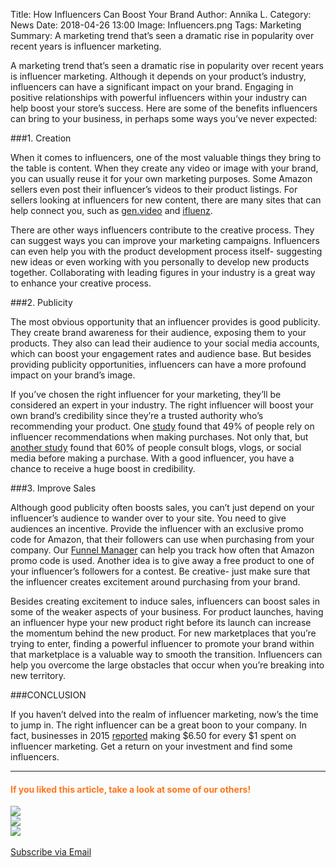 Title: How Influencers Can Boost Your Brand
Author: Annika L.
Category: News
Date: 2018-04-26 13:00
Image: Influencers.png
Tags: Marketing
Summary: A marketing trend that’s seen a dramatic rise in popularity over recent years is influencer marketing.


<p class="Class2">A marketing trend that’s seen a dramatic rise in popularity over recent years is influencer marketing. Although it depends on your product’s industry, influencers can have a significant impact on your brand. Engaging in positive relationships with powerful influencers within your industry can help boost your store’s success. Here are some of the benefits influencers can bring to your business, in perhaps some ways you’ve never expected: </p>

###1.	Creation
<p class="Class2">When it comes to influencers, one of the most valuable things they bring to the table is content. When they create any video or image with your brand, you can usually reuse it for your own marketing purposes. Some Amazon sellers even post their influencer’s videos to their product listings. For sellers looking at influencers for new content, there are many sites that can help connect you, such as <A HREF=http://gen.video/" target="_blank">gen.video</a> and <a href="http://www.ifluenz.com/" target="_blank">ifluenz</a>.</p>
<p class="Class2">There are other ways influencers contribute to the creative process. They can suggest ways you can improve your marketing campaigns. Influencers can even help you with the product development process itself- suggesting new ideas or even working with you personally to develop new products together. Collaborating with leading figures in your industry is a great way to enhance your creative process.</p>

###2.	Publicity
<p class="Class2">The most obvious opportunity that an influencer provides is good publicity. They create brand awareness for their audience, exposing them to your products. They also can lead their audience to your social media accounts, which can boost your engagement rates and audience base. But besides providing publicity opportunities, influencers can have a more profound impact on your brand’s image.  </p>
<p class="Class2">If you’ve chosen the right influencer for your marketing, they’ll be considered an expert in your industry. The right influencer will boost your own brand’s credibility since they’re a trusted authority who’s recommending your product. One <a href="https://www.theleverageway.com/blog/influencer-marketing-facts-statistics/" target="_blank">study</a> found that 49% of people rely on influencer recommendations when making purchases. Not only that, but <a href="https://www.marketingprofs.com/chirp/2018/33333/the-influencer-marketing-revolution-macro-versus-micro-influencers-infographic" target="_blank">another study</a> found that 60% of people consult blogs, vlogs, or social media before making a purchase. With a good influencer, you have a chance to receive a huge boost in credibility.  </p>

###3.	Improve Sales
<p class="Class2">Although good publicity often boosts sales, you can’t just depend on your influencer’s audience to wander over to your site. You need to give audiences an incentive. Provide the influencer with an exclusive promo code for Amazon, that their followers can use when purchasing from your company. Our <a href="https://efficientera.com/blog/2018/03/does-your-external-email-list-convert-on-amazon.html" target="blank"> Funnel Manager</a> can help you track how often that Amazon promo code is used. Another idea is to give away a free product to one of your influencer’s followers for a contest. Be creative- just make sure that the influencer creates excitement around purchasing from your brand.</p>
<p class="Class2">Besides creating excitement to induce sales, influencers can boost sales in some of the weaker aspects of your business. For product launches, having an influencer hype your new product right before its launch can increase the momentum behind the new product. For new marketplaces that you’re trying to enter, finding a powerful influencer to promote your brand within that marketplace is a valuable way to smooth the transition. Influencers can help you overcome the large obstacles that occur when you’re breaking into new territory. </p>

###CONCLUSION
<p class="Class2">If you haven’t delved into the realm of influencer marketing, now’s the time to jump in. The right influencer can be a great boon to your company. In fact, businesses in 2015 <a href="https://24kcreative.com/2018/01/23/power-influence-influencer-marketing-2018/" target="_blank">reported</a> making $6.50 for every $1 spent on influencer marketing. Get a return on your investment and find some influencers. </p>



---

#### <font color="FF751A">If you liked this article, take a look at some of our others!</font>

<div class="row">
    <div class="col-lg-4">
        <a href="https://efficientera.com/blog/2018/04/4-ways-to-improve-your-email-newsletters.html" target="_blank" alt="amazon sales funnel">
            <img src="/images/category/4WaysEmails.png">
        </a>
    </div>
    <div class="col-lg-4">
        <a href="https://efficientera.com/blog/2018/01/everything-you-wanted-to-know-about-building-your-amazon-sales-funnel.html" target="_blank" alt="amazon sales funnel">
            <img src="/images/category/marketing-products.png">
        </a>
    </div>
    <div class="col-lg-4">
        <a href="https://efficientera.com/blog/2018/03/does-your-external-email-list-convert-on-amazon.html" target="_blank" alt="off amazon emails">
            <img src="/images/category/external-email-tracker.png">
        </a>
    </div>
</div>

</br>
<!--Added this section from Leadboxes-->
<a class="btn btn-primary" href="https://efficientera.leadpages.co/leadbox/121f91a73f72a2%3A12c54680e746dc/5687539843203072/" target="_blank">Subscribe via Email</a><script data-leadbox="121f91a73f72a2:12c54680e746dc" data-url="https://efficientera.leadpages.co/leadbox/121f91a73f72a2%3A12c54680e746dc/5687539843203072/" data-config="%7B%7D" type="text/javascript" src="https://efficientera.leadpages.co/leadbox-1468522675.js"></script>





